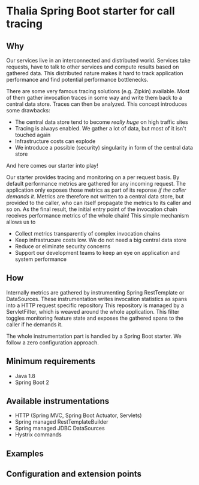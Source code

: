 # Thalia Spring Boot starter for call tracing

## Why

Our services live in an interconnected and distributed world. Services take requests, have to talk to other services
and compute results based on gathered data. This distributed nature makes it hard to track application performance and
find potential performance bottlenecks. 

There are some very famous tracing solutions (e.g. Zipkin) available. Most of them gather invocation traces in some way
and write them back to a central data store. Traces can then be analyzed. This concept introduces some drawbacks:

* The central data store tend to become *really huge* on high traffic sites
* Tracing is always enabled. We gather a lot of data, but most of it isn't touched again
* Infrastructure costs can explode
* We introduce a possible (security) singularity in form of the central data store

And here comes our starter into play!

Our starter provides tracing and monitoring on a per request basis. By default performance
metrics are gathered for any incoming request. The application only exposes those metrics as 
part of its reponse *if the caller demands it*. Metrics are therefore not written to a central data store, 
but provided to the caller, who can itself propagate the metrics to its caller and so on. As the final result, 
the initial entry point of the invocation chain receives performance metrics of the whole chain!
This simple mechanism allows us to

* Collect metrics transparently of complex invocation chains
* Keep infrastrucure costs low. We do not need a big central data store
* Reduce or eliminate security concerns
* Support our development teams to keep an eye on application and system performance

## How

Internally metrics are gathered by instrumenting Spring RestTemplate or DataSources. 
These instrumentation writes invocation statistics as spans into a HTTP request specific repository
This repository is managed by a ServletFilter, which is weaved around the whole application. This
filter toggles monitoring feature state and exposes the gathered spans to the caller if he demands it.

The whole instrumentation part is handled by a Spring Boot starter. We follow a zero
configuration approach. 

## Minimum requirements

* Java 1.8
* Spring Boot 2

## Available instrumentations

* HTTP (Spring MVC, Spring Boot Actuator, Servlets)
* Spring managed RestTemplateBuilder
* Spring managed JDBC DataSources
* Hystrix commands

## Examples

## Configuration and extension points

